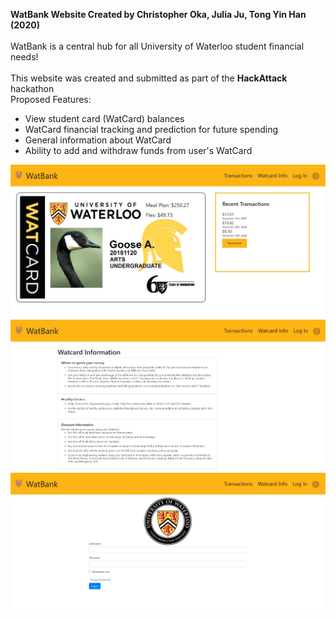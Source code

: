 <b>WatBank Website Created by Christopher Oka, Julia Ju, Tong Yin Han (2020)</b>
<br><br>
WatBank is a central hub for all University of Waterloo student financial needs!
<br><br>
This website was created and submitted as part of the <b>HackAttack</b> hackathon
<br>
Proposed Features: 
<ul>
<li>View student card (WatCard) balances</li>
<li>WatCard financial tracking and prediction for future spending</li>
<li>General information about WatCard</li>
<li>Ability to add and withdraw funds from user's WatCard</li>
</ul>

![WatBank Homepage](/Images/WatBank_homepage.jpg)
![WatBank Info Page](/Images/WatBank%20Info.jpg)
![WatBank Login Page](/Images/WatBank_login.jpg)